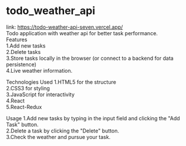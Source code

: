 # todo_weather_api
link:
https://todo-weather-api-seven.vercel.app/
<br>
 Todo application with weather api for better task performance.<br>
 Features<br>
1.Add new tasks<br>
2.Delete tasks<br>
3.Store tasks locally in the browser (or connect to a backend for data persistence)<br>
4.Live weather information.<br>

Technologies Used
1.HTML5 for the structure<br>
2.CSS3 for styling<br>
3.JavaScript for interactivity<br>
4.React<br>
5.React-Redux<br>

Usage
1.Add new tasks by typing in the input field and clicking the "Add Task" button.<br>
2.Delete a task by clicking the "Delete" button.<br>
3.Check the weather and pursue your task.
